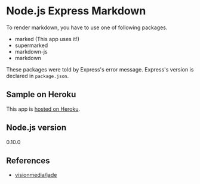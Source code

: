 # Node.js Express Markdown

To render markdown, you have to use one of following packages.

* marked (This app uses it!)
* supermarked
* markdown-js
* markdown

These packages were told by Express's error message. Express's version is declared in `package.json`.

## Sample on Heroku

This app is [hosted on Heroku](http://ka-nodejs-express-markdown.herokuapp.com).

## Node.js version

0.10.0

## References

* [visionmedia/jade](https://github.com/visionmedia/jade)
